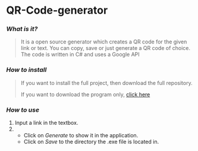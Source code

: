 # QR-Code-generator

### *What is it?*
> It is a open source generator which creates a QR code for the given link or text. You can copy, save or just generate a QR code of choice. The code is written in C# and uses a Google API

### *How to install*
> If you want to install the full project, then download the full repository.
> 
> If you want to download the program only, [click here](https://github.com/error404-69-dotcom/QR-Code-generator/raw/main/QRCodeGenerator/bin/Release/QRCodeGenerator.exe)

### *How to use*
1. Input a link in the textbox.
2. * Click on *Generate* to show it in the application.
   * Click on *Save* to the directory the .exe file is located in.
